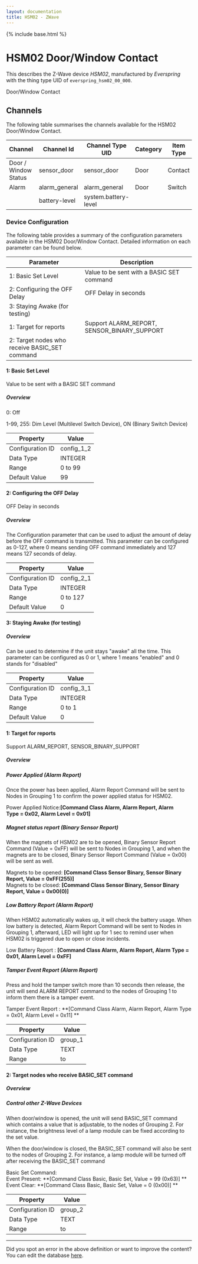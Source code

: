 ```yaml
---
layout: documentation
title: HSM02 - ZWave
---
```


{% include base.html %}

# HSM02 Door/Window Contact

This describes the Z-Wave device *HSM02*, manufactured by *Everspring* with the thing type UID of ```everspring_hsm02_00_000```. 

Door/Window Contact


## Channels
The following table summarises the channels available for the HSM02 Door/Window Contact.

| Channel | Channel Id | Channel Type UID | Category | Item Type |
|---------|------------|------------------|----------|-----------|
| Door / Window Status | sensor_door | sensor_door | Door | Contact |
| Alarm | alarm_general | alarm_general | Door | Switch |
|  | battery-level | system.battery-level |  |  |


### Device Configuration
The following table provides a summary of the configuration parameters available in the HSM02 Door/Window Contact.
Detailed information on each parameter can be found below.

| Parameter   | Description |
|-------------|-------------|
| 1: Basic Set Level | Value to be sent with a BASIC SET command |
| 2: Configuring the OFF Delay | OFF Delay in seconds |
| 3: Staying Awake (for testing) |  |
| 1: Target for reports | Support ALARM\_REPORT, SENSOR\_BINARY\_SUPPORT |
| 2: Target nodes who receive BASIC_SET command |  |


#### 1: Basic Set Level

Value to be sent with a BASIC SET command  


##### Overview 

0: Off

1-99, 255: Dim Level (Multilevel Switch Device), ON (Binary Switch Device)


| Property         | Value    |
|------------------|----------|
| Configuration ID | config_1_2 |
| Data Type        | INTEGER |
| Range | 0 to 99 |
| Default Value | 99 |


#### 2: Configuring the OFF Delay

OFF Delay in seconds  


##### Overview 

The Configuration parameter that can be used to adjust the amount of delay before the OFF command is transmitted. This parameter can be configured as 0-127, where 0 means sending OFF command immediately and 127 means 127 seconds of delay. 


| Property         | Value    |
|------------------|----------|
| Configuration ID | config_2_1 |
| Data Type        | INTEGER |
| Range | 0 to 127 |
| Default Value | 0 |


#### 3: Staying Awake (for testing)

  


##### Overview 

Can be used to determine if the unit stays "awake" all the time. This parameter can be configured as 0 or 1, where 1 means "enabled" and 0 stands for "disabled"


| Property         | Value    |
|------------------|----------|
| Configuration ID | config_3_1 |
| Data Type        | INTEGER |
| Range | 0 to 1 |
| Default Value | 0 |


#### 1: Target for reports

Support ALARM\_REPORT, SENSOR\_BINARY\_SUPPORT  


##### Overview 

##### Power Applied (Alarm Report) 

Once the power has been applied, Alarm Report Command will be sent to Nodes in Grouping 1 to confirm the power applied status for HSM02. 

Power Applied Notice:**\[Command Class Alarm, Alarm Report, Alarm Type = 0x02, Alarm Level = 0x01\]**

##### Magnet status report (Binary Sensor Report) 

When the magnets of HSM02 are to be opened, Binary Sensor Report Command (Value = 0xFF) will be sent to Nodes in Grouping 1, and when the magnets are to be closed, Binary Sensor Report Command (Value = 0x00) will be sent as well.

Magnets to be opened: **\[Command Class Sensor Binary, Sensor Binary Report, Value = 0xFF(255)\]**  
Magnets to be closed: **\[Command Class Sensor Binary, Sensor Binary Report, Value = 0x00(0)\]**

##### Low Battery Report (Alarm Report) 

When HSM02 automatically wakes up, it will check the battery usage. When low battery is detected, Alarm Report Command will be sent to Nodes in Grouping 1, afterward, LED will light up for 1 sec to remind user when HSM02 is triggered due to open or close incidents.

Low Battery Report : **\[Command Class Alarm, Alarm Report, Alarm Type = 0x01, Alarm Level = 0xFF\]**

##### Tamper Event Report (Alarm Report) 

Press and hold the tamper switch more than 10 seconds then release, the unit will send ALARM REPORT command to the nodes of Grouping 1 to inform them there is a tamper event.

Tamper Event Report : **\[Command Class Alarm, Alarm Report, Alarm Type = 0x01, Alarm Level = 0x11\] **


| Property         | Value    |
|------------------|----------|
| Configuration ID | group_1 |
| Data Type        | TEXT |
| Range |  to  |


#### 2: Target nodes who receive BASIC_SET command

  


##### Overview 

##### Control other Z-Wave Devices  

When door/window is opened, the unit will send BASIC\_SET command which contains a value that is adjustable, to the nodes of Grouping 2. For instance, the brightness level of a lamp module can be fixed according to the set value. 

When the door/window is closed, the BASIC\_SET command will also be sent to the nodes of Grouping 2. For instance, a lamp module will be turned off after receiving the BASIC\_SET command

Basic Set Command:  
Event Present: **\[Command Class Basic, Basic Set, Value = 99 (0x63)\] **  
Event Clear: **\[Command Class Basic, Basic Set, Value = 0 (0x00)\] **


| Property         | Value    |
|------------------|----------|
| Configuration ID | group_2 |
| Data Type        | TEXT |
| Range |  to  |


---

Did you spot an error in the above definition or want to improve the content?
You can edit the database [here](http://www.cd-jackson.com/index.php/zwave/zwave-device-database/zwave-device-list/devicesummary/34).
